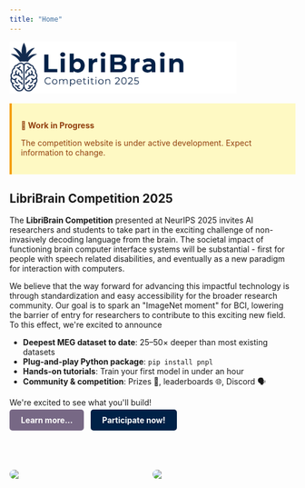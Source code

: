 ```yaml
---
title: "Home"
---
```

<p>
  <img src="libribrain-wordmark.png" alt="LibriBrain Wordmark" width="400"/>
</p>

<div role="alert"
     style="
       background-color: #FEF9C3;
       border-left: 4px solid #F59E0B;
       color: #92400E;
       padding: 1rem;">
  <p style="font-weight: 700;">🚧 Work in Progress</p>
  <p>The competition website is under active development. Expect information to change.</p>
</div>



## LibriBrain Competition 2025

The **LibriBrain Competition** presented at NeurIPS 2025 invites AI researchers and students to take part in the exciting challenge of non-invasively decoding language from the brain. The societal impact of functioning brain computer interface systems will be substantial - first for people with speech related disabilities, and eventually as a new paradigm for interaction with computers.

We believe that the way forward for advancing this impactful technology is through standardization and easy accessibility for the broader research community. Our goal is to spark an "ImageNet moment" for BCI, lowering the barrier of entry for researchers to contribute to this exciting new field. To this effect, we're excited to announce
- **Deepest MEG dataset to date**: 25–50× deeper than most existing datasets
- **Plug-and-play Python package**: `pip install pnpl`
- **Hands-on tutorials**: Train your first model in under an hour
- **Community & competition**: Prizes 🎁, leaderboards 🌐, Discord 🗣️

We're excited to see what you'll build!

<div>
  <a href="https://github.com/pnpl" style="background-color:#776885;color:white;padding:10px 20px;border-radius:5px;text-decoration:none;font-weight:bold;">Learn more...</a>
  &nbsp;
  <a href="#why-participate" style="background-color:#002147;color:white;padding:10px 20px;border-radius:5px;text-decoration:none;font-weight:bold;">Participate now!</a>
</div>

<br><br><br>

<div style="display: flex; justify-content: space-between;">

  <img src="images/sherlock2.gif" style="width: 550px; height: 350px: cover; border-radius: 8px; display: block; margin: auto;"/>

  <img src="images/sherlock1.gif" style="width: 550px; height: 350px: cover; border-radius: 8px; display: block; margin: auto;"/>

</div>